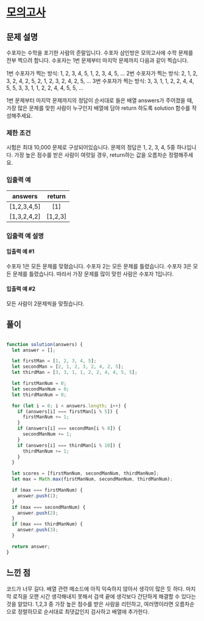# [모의고사](https://programmers.co.kr/learn/courses/30/lessons/42840)

## 문제 설명

수포자는 수학을 포기한 사람의 준말입니다. 수포자 삼인방은 모의고사에 수학 문제를 전부 찍으려 합니다. 수포자는 1번 문제부터 마지막 문제까지 다음과 같이 찍습니다.

1번 수포자가 찍는 방식: 1, 2, 3, 4, 5, 1, 2, 3, 4, 5, ...
2번 수포자가 찍는 방식: 2, 1, 2, 3, 2, 4, 2, 5, 2, 1, 2, 3, 2, 4, 2, 5, ...
3번 수포자가 찍는 방식: 3, 3, 1, 1, 2, 2, 4, 4, 5, 5, 3, 3, 1, 1, 2, 2, 4, 4, 5, 5, ...

1번 문제부터 마지막 문제까지의 정답이 순서대로 들은 배열 answers가 주어졌을 때, 가장 많은 문제를 맞힌 사람이 누구인지 배열에 담아 return 하도록 solution 함수를 작성해주세요.

### 제한 조건

시험은 최대 10,000 문제로 구성되어있습니다.
문제의 정답은 1, 2, 3, 4, 5중 하나입니다.
가장 높은 점수를 받은 사람이 여럿일 경우, return하는 값을 오름차순 정렬해주세요.

### 입출력 예

answers|return
|:---:|:-----:|
|[1,2,3,4,5]|[1]|
|[1,3,2,4,2]|[1,2,3]|

### 입출력 예 설명

#### 입출력 예 #1

수포자 1은 모든 문제를 맞혔습니다.
수포자 2는 모든 문제를 틀렸습니다.
수포자 3은 모든 문제를 틀렸습니다.
따라서 가장 문제를 많이 맞힌 사람은 수포자 1입니다.

#### 입출력 예 #2

모든 사람이 2문제씩을 맞췄습니다.

## 풀이

```javascript

function solution(answers) {
  let answer = [];

  let firstMan = [1, 2, 3, 4, 5];
  let secondMan = [2, 1, 2, 3, 2, 4, 2, 5];
  let thirdMan = [3, 3, 1, 1, 2, 2, 4, 4, 5, 5];

  let firstManNum = 0;
  let secondManNum = 0;
  let thirdManNum = 0;

  for (let i = 0; i < answers.length; i++) {
    if (answers[i] === firstMan[i % 5]) {
      firstManNum += 1;
    }
    if (answers[i] === secondMan[i % 8]) {
      secondManNum += 1;
    }
    if (answers[i] === thirdMan[i % 10]) {
      thirdManNum += 1;
    }
  }

  let scores = [firstManNum, secondManNum, thirdManNum];
  let max = Math.max(firstManNum, secondManNum, thirdManNum);

  if (max === firstManNum) {
    answer.push(1);
  }
  if (max === secondManNum) {
    answer.push(2);
  }
  if (max === thirdManNum) {
    answer.push(3);
  }

  return answer;
}
```

## 느낀 점

코드가 너무 길다. 배열 관련 메소드에 아직 익숙하지 않아서 생각이 많은 듯 하다.
마지막 로직을 오랜 시간 생각해내지 못해서 검색 끝에 생각보다 간단하게 해결할 수 있다는 것을 알았다. 1,2,3 중 가장 높은 점수를 받은 사람을 리턴하고, 여러명이라면 오름차순으로 정렬하므로 순서대로 최댓값인지 검사하고 배열에 추가한다.